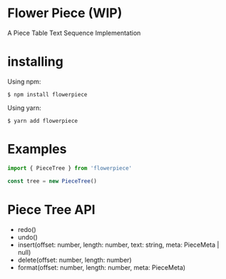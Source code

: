 # Flower Piece (WIP)

A Piece Table Text Sequence Implementation

# installing

Using npm:

```
$ npm install flowerpiece
```

Using yarn:

```
$ yarn add flowerpiece
```

# Examples

```javascript
import { PieceTree } from 'flowerpiece'

const tree = new PieceTree()
```

# Piece Tree API

- redo()
- undo()
- insert(offset: number, length: number, text: string, meta: PieceMeta | null)
- delete(offset: number, length: number)
- format(offset: number, length: number, meta: PieceMeta)
